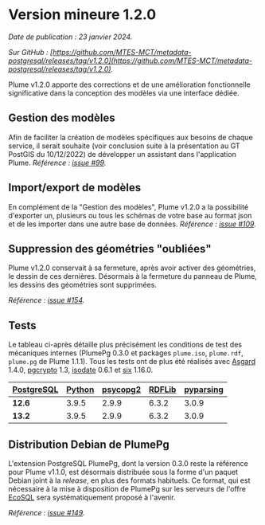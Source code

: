 # Version mineure 1.2.0

*Date de publication : 23 janvier 2024.*

*Sur GitHub : [https://github.com/MTES-MCT/metadata-postgresql/releases/tag/v1.2.0](https://github.com/MTES-MCT/metadata-postgresql/releases/tag/v1.2.0).*

Plume v1.2.0 apporte des corrections et de une amélioration fonctionnelle significative dans la conception des modèles via une interface dédiée. 

## Gestion des modèles
Afin de faciliter la création de modèles spécifiques aux besoins de chaque service, il serait souhaite (voir conclusion suite à la présentation au GT PostGIS du 10/12/2022) de développer un assistant dans l'application Plume.
*Référence : [issue #99](https://github.com/MTES-MCT/metadata-postgresql/issues/99).*

## Import/export de modèles
En complément de la "Gestion des modèles", Plume v1.2.0 a la possibilité d'exporter un, plusieurs ou tous les schémas de votre base au format json et de les importer dans une autre base de données.
*Référence : [issue #109](https://github.com/MTES-MCT/metadata-postgresql/issues/109).*

## Suppression des géométries "oubliées"
Plume v1.2.0 conservait à sa fermeture, après avoir activer des géométries, le dessin de ces dernières.
Désormais à la fermeture du panneau de Plume, les dessins des géométries sont supprimées.

*Référence : [issue #154](https://github.com/MTES-MCT/metadata-postgresql/issues/154).*

## Tests

Le tableau ci-après détaille plus précisément les conditions de test des mécaniques internes (PlumePg 0.3.0 et packages `plume.iso`, `plume.rdf`, `plume.pg` de Plume 1.1.1). Tous les tests ont de plus été réalisés avec [Asgard](https://github.com/MTES-MCT/asgard-postgresql) 1.4.0, [pgcrypto](https://www.postgresql.org/docs/current/pgcrypto.html) 1.3, [isodate](https://pypi.org/project/isodate/) 0.6.1 et [six](https://pypi.org/project/six/) 1.16.0.

| [PostgreSQL](https://www.postgresql.org/) | [Python](https://www.python.org/) | [psycopg2](https://pypi.org/project/psycopg2/) | [RDFLib](https://pypi.org/project/rdflib/) | [pyparsing](https://pypi.org/project/pyparsing/) |
| --- | --- | --- | --- | --- |
| **12.6** | 3.9.5 | 2.9.9 | 6.3.2 | 3.0.9 |
| **13.2** | 3.9.5 | 2.9.9 | 6.3.2 | 3.0.9 |

## Distribution Debian de PlumePg

L'extension PostgreSQL PlumePg, dont la version 0.3.0 reste la référence pour Plume v1.1.0, est désormais distribuée sous la forme d'un paquet Debian joint à la *release*, en plus des formats habituels. Ce format, qui est nécessaire à la mise à disposition de PlumePg sur les serveurs de l'offre [EcoSQL](https://spote.developpement-durable.gouv.fr/offre/ecosql-postgresql) sera systématiquement proposé à l'avenir.

*Référence : [issue #149](https://github.com/MTES-MCT/metadata-postgresql/issues/149).*

